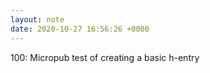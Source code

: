 ```yaml
---
layout: note
date: 2020-10-27 16:56:26 +0000
---
```


100: Micropub test of creating a basic h-entry
